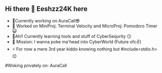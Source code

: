 ## Hi there 👋 Eeshzz24K here

- 🔭Currently working on AuraCall😎
- 🔭 Worked on MiniProj: Terminal Velocity and MicroProj: Pomodoro Timer 😺
- 🌱Ah!! Currently learning tools and stuff of CyberSequrity 😏
- 🤔 Mission: I wanna poke ma'head into CyberWorld (Future ofc✌️) 
- ⚡ For now a mere 3rd year kiddo knowing nothing but #include<stdio.h>  😉


#Woking privately on: AuraCall 

